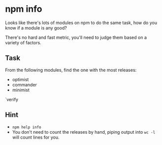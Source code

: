 # npm info

Looks like there's lots of modules on npm to do the same task, how do
you know if a module is any good?

There's no hard and fast metric, you'll need to judge them based on a
variety of factors.

## Task

From the following modules, find the one with the most releases:

* optimist
* commander
* minimist

`verify <package-with-most-releases> <how-many>

## Hint

* `npm help info`
* You don't need to count the releases by hand, piping output into `wc -l` will count lines for you.
